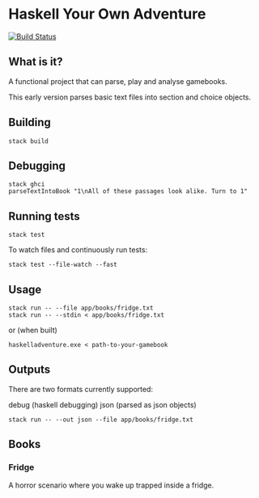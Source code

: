# Haskell Your Own Adventure

[![Build Status](https://travis-ci.org/webbiscuit/haskell-adventure.svg?branch=master)](https://travis-ci.org/webbiscuit/haskell-adventure)

## What is it?

A functional project that can parse, play and analyse gamebooks.

This early version parses basic text files into section and choice objects.

## Building

    stack build

## Debugging

    stack ghci
    parseTextIntoBook "1\nAll of these passages look alike. Turn to 1"

## Running tests

    stack test

To watch files and continuously run tests:

    stack test --file-watch --fast

## Usage

    stack run -- --file app/books/fridge.txt
    stack run -- --stdin < app/books/fridge.txt

or (when built)

    haskelladventure.exe < path-to-your-gamebook

## Outputs

There are two formats currently supported:

debug (haskell debugging)
json (parsed as json objects)

    stack run -- --out json --file app/books/fridge.txt

## Books

### Fridge

A horror scenario where you wake up trapped inside a fridge.
